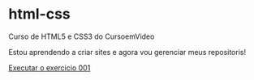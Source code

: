 # html-css
 Curso de HTML5 e CSS3 do CursoemVideo

Estou aprendendo a criar sites e agora vou gerenciar meus repositoris!

<a href="https://hugoturetta.github.io/html-css/exercicios/ex001/index.html"> Executar o exercicio 001</a>